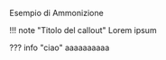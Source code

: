 Esempio di Ammonizione

!!! note "Titolo del callout"
    Lorem ipsum

??? info "ciao"
    aaaaaaaaaa